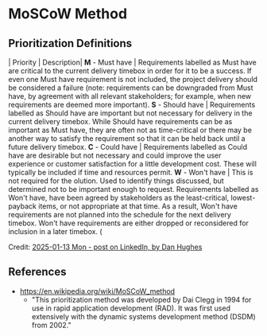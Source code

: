 
# MoSCoW Method 

## Prioritization Definitions

| Priority          | Description|
**M** - Must have   | Requirements labelled as Must have are critical to the current delivery timebox in order for it to be a success. If even one Must have requirement is not included, the project delivery should be considered a failure (note: requirements can be downgraded from Must have, by agreement with all relevant stakeholders; for example, when new requirements are deemed more important). 
**S** - Should have | Requirements labelled as Should have are important but not necessary for delivery in the current delivery timebox. While Should have requirements can be as important as Must have, they are often not as time-critical or there may be another way to satisfy the requirement so that it can be held back until a future delivery timebox.
**C** - Could have  | Requirements labelled as Could have are desirable but not necessary and could improve the user experience or customer satisfaction for a little development cost. These will typically be included if time and resources permit. 
**W** - Won't have  | This is not required for the olution. Used to identify things discussed, but determined not to be important enough to request. Requirements labelled as Won't have, have been agreed by stakeholders as the least-critical, lowest-payback items, or not appropriate at that time. As a result, Won't have requirements are not planned into the schedule for the next delivery timebox. Won't have requirements are either dropped or reconsidered for inclusion in a later timebox. (
     

Credit: [2025-01-13 Mon - post on LinkedIn, by Dan Hughes](https://www.linkedin.com/posts/dhughes_enterprisesarchitecture-solutionarchitecture-activity-7284560555745394688-lXSb)

## References
- https://en.wikipedia.org/wiki/MoSCoW_method
  + "This prioritization method was developed by Dai Clegg in 1994 for use in rapid application development (RAD). It was first used extensively with the dynamic systems development method (DSDM) from 2002."

